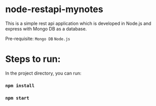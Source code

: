 # node-restapi-mynotes
This is a simple rest api application which is developed in Node.js and express with Mongo DB as a database.

Pre-requisite:
`Mongo DB`
`Node.js`

# Steps to run:
  In the project directory, you can run:

### `npm install`
### `npm start`
